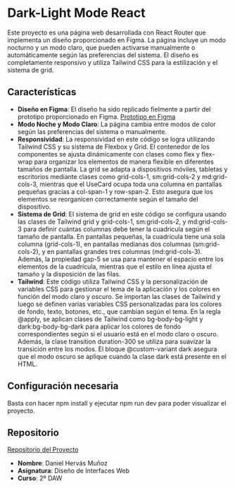 # Dark-Light Mode React

Este proyecto es una página web desarrollada con React Router que implementa un diseño proporcionado en Figma. La página incluye un modo nocturno y un modo claro, que pueden activarse manualmente o automáticamente según las preferencias del sistema. El diseño es completamente responsivo y utiliza Tailwind CSS para la estilización y el sistema de grid.

## Características

- **Diseño en Figma**: El diseño ha sido replicado fielmente a partir del prototipo proporcionado en Figma.
  [Prototipo en Figma](https://www.figma.com/design/6GpKxtv0ZVujAcRmlRK5lR/Dark-Mode-(Copy)?node-id=0-1&t=FmEcHraaFQpIXDNW-1)
- **Modo Noche y Modo Claro**: La página cambia entre modos de color según las preferencias del sistema o manualmente.
- **Responsividad**: La responsividad en este código se logra utilizando Tailwind CSS y su sistema de Flexbox y Grid. El contenedor de los componentes se ajusta dinámicamente con clases como flex y flex-wrap para organizar los elementos de manera flexible en diferentes tamaños de pantalla. La grid se adapta a dispositivos móviles, tabletas y escritorios mediante clases como grid-cols-1, sm:grid-cols-2 y md:grid-cols-3, mientras que el UseCard ocupa toda una columna en pantallas pequeñas gracias a col-span-1 y row-span-2. Esto asegura que los elementos se reorganicen correctamente según el tamaño del dispositivo.
- **Sistema de Grid**: El sistema de grid en este código se configura usando las clases de Tailwind grid y grid-cols-1, sm:grid-cols-2, y md:grid-cols-3 para definir cuántas columnas debe tener la cuadrícula según el tamaño de pantalla. En pantallas pequeñas, la cuadrícula tiene una sola columna (grid-cols-1), en pantallas medianas dos columnas (sm:grid-cols-2), y en pantallas grandes tres columnas (md:grid-cols-3). Además, la propiedad gap-5 se usa para mantener el espacio entre los elementos de la cuadrícula, mientras que el estilo en línea ajusta el tamaño y la disposición de las filas.
- **Tailwind**: Este código utiliza Tailwind CSS y la personalización de variables CSS para gestionar el tema de la aplicación y los colores en función del modo claro y oscuro. Se importan las clases de Tailwind y luego se definen varias variables CSS personalizadas para los colores de fondo, texto, botones, etc., que cambian según el tema. En la regla @apply, se aplican clases de Tailwind como bg-body-bg-light y dark:bg-body-bg-dark para aplicar los colores de fondo correspondientes según si el usuario está en el modo claro o oscuro. Además, la clase transition duration-300 se utiliza para suavizar la transición entre los modos. El bloque @custom-variant dark asegura que el modo oscuro se aplique cuando la clase dark está presente en el HTML.

## Configuración necesaria

Basta con hacer npm install y ejecutar npm run dev para poder visualizar el proyecto.

## Repositorio
[Repositorio del Proyecto](https://github.com/danielhervas/Dark-Light_Mode_React)


- **Nombre**: Daniel Hervás Muñoz
- **Asignatura**: Diseño de Interfaces Web
- **Curso**: 2º DAW


   
